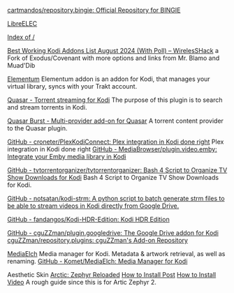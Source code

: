 
[cartmandos/repository.bingie: Official Repository for BINGIE](https://github.com/cartmandos/repository.bingie)

[LibreELEC](https://libreelec.tv/)

[Index of /](https://xbmcmods.com/)

[Best Working Kodi Addons List August 2024 (With Poll) – WirelesSHack](https://www.wirelesshack.org/top-best-working-kodi-video-add-ons.html)
a Fork of Exodus/Covenant with more options and links from Mr. Blamo and Muad'Dib

[Elementum](https://elementum.surge.sh/)
Elementum addon is an addon for Kodi, that manages your virtual library, syncs with your Trakt account.

[Quasar - Torrent streaming for Kodi](https://quasar.surge.sh/)
The purpose of this plugin is to search and stream torrents in Kodi.

[Quasar Burst - Multi-provider add-on for Quasar](https://burst.surge.sh/)
A torrent content provider to the Quasar plugin.

[GitHub - croneter/PlexKodiConnect: Plex integration in Kodi done right](https://github.com/croneter/PlexKodiConnect)
Plex integration in Kodi done right
[GitHub - MediaBrowser/plugin.video.emby: Integrate your Emby media library in Kodi](https://github.com/MediaBrowser/plugin.video.emby)

[GitHub - tvtorrentorganizer/tvtorrentorganizer: Bash 4 Script to Organize TV Show Downloads for Kodi](https://github.com/tvtorrentorganizer/tvtorrentorganizer)
Bash 4 Script to Organize TV Show Downloads for Kodi.

[GitHub - notsatan/kodi-strm: A python script to batch generate strm files to be able to stream videos in Kodi directly from Google Drive.](https://github.com/notsatan/kodi-strm)

[GitHub - fandangos/Kodi-HDR-Edition: Kodi HDR Edition](https://github.com/fandangos/Kodi-HDR-Edition)

[GitHub - cguZZman/plugin.googledrive: The Google Drive addon for Kodi](https://github.com/cguZZman/plugin.googledrive)
[cguZZman/repository.plugins: cguZZman's Add-on Repository](https://github.com/cguZZman/repository.plugins)

[MediaElch](https://www.kvibes.de/mediaelch/)
Media manager for Kodi. Metadata & artwork retrieval, as well as renaming.
[GitHub - Komet/MediaElch: Media Manager for Kodi](https://github.com/komet/mediaelch)

Aesthetic Skin
[Arctic: Zephyr Reloaded](https://forum.kodi.tv/showthread.php?tid=337862)
[How to Install Post](https://kodi.wiki/view/Add-on:Arctic:_Zephyr_-_Reloaded)
[How to Install Video](https://www.youtube.com/watch?v=Mg1SQYGzb70)
A rough guide since this is for Artic Zephyr 2.
